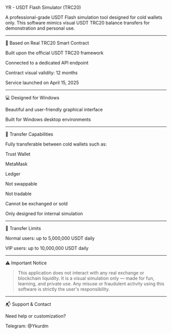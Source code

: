 YR - USDT Flash Simulator (TRC20)

A professional-grade USDT Flash simulation tool designed for cold wallets only. This software mimics visual USDT TRC20 balance transfers for demonstration and personal use.


---

🧾 Based on Real TRC20 Smart Contract

Built upon the official USDT TRC20 framework

Connected to a dedicated API endpoint

Contract visual validity: 12 months

Service launched on April 15, 2025



---

💻 Designed for Windows

Beautiful and user-friendly graphical interface

Built for Windows desktop environments



---

🔁 Transfer Capabilities

Fully transferable between cold wallets such as:

Trust Wallet

MetaMask

Ledger


Not swappable

Not tradable

Cannot be exchanged or sold

Only designed for internal simulation



---

🚀 Transfer Limits

Normal users: up to 5,000,000 USDT daily

VIP users: up to 10,000,000 USDT daily



---

⚠️ Important Notice

> This application does not interact with any real exchange or blockchain liquidity.
It is a visual simulation only — made for fun, learning, and private use.
Any misuse or fraudulent activity using this software is strictly the user's responsibility.




---

📬 Support & Contact

Need help or customization?

Telegram: @Ykurdm
